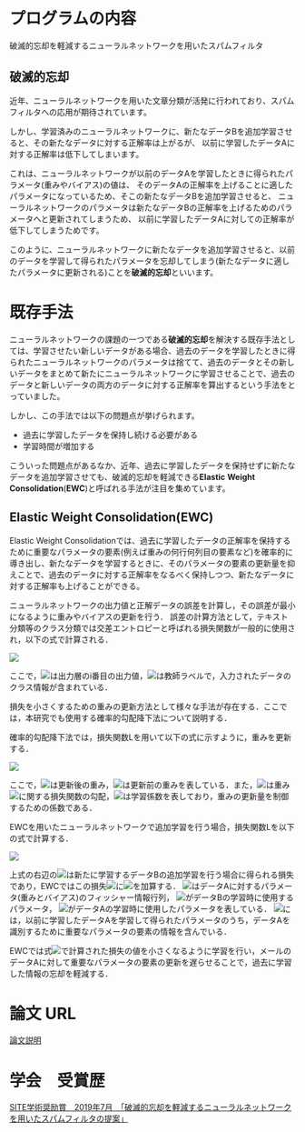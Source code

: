 # プログラムの内容
破滅的忘却を軽減するニューラルネットワークを用いたスパムフィルタ

## 破滅的忘却
近年、ニューラルネットワークを用いた文章分類が活発に行われており、スパムフィルタへの応用が期待されています。 

しかし、学習済みのニューラルネットワークに、新たなデータBを追加学習させると、その新たなデータに対する正解率は上がるが、
以前に学習したデータAに対する正解率は低下してしまいます。 

これは、ニューラルネットワークが以前のデータAを学習したときに得られたパラメータ(重みやバイアス)の値は、
そのデータAの正解率を上げることに適したパラメータになっているため、そこの新たなデータBを追加学習させると、
ニューラルネットワークのパラメータは新たなデータBの正解率を上げるためのパラメータへと更新されてしまうため、
以前に学習したデータAに対しての正解率が低下してしまうためです。 

このように、ニューラルネットワークに新たなデータを追加学習させると、以前のデータを学習して得られたパラメータを忘却してしまう(新たなデータに適したパラメータに更新される)ことを**破滅的忘却**といいます。

# 既存手法
ニューラルネットワークの課題の一つである**破滅的忘却**を解決する既存手法としては、学習させたい新しいデータがある場合、過去のデータを学習したときに得られたニューラルネットワークのパラメータは捨てて、過去のデータとその新しいデータをまとめて新たにニューラルネットワークに学習させることで、過去のデータと新しいデータの両方のデータに対する正解率を算出するという手法をとっていました。

しかし、この手法では以下の問題点が挙げられます。
- 過去に学習したデータを保持し続ける必要がある
- 学習時間が増加する

こういった問題点があるなか、近年、過去に学習したデータを保持せずに新たなデータを追加学習させても、破滅的忘却を軽減できる**Elastic** **Weight** **Consolidation**(**EWC**)と呼ばれる手法が注目を集めています。

## Elastic Weight Consolidation(EWC)
Elastic Weight Consolidationでは、過去に学習したデータの正解率を保持するために重要なパラメータの要素(例えば重みの何行何列目の要素など)を確率的に導き出し、新たなデータを学習するときに、そのパラメータの要素の更新量を抑えことで、過去のデータに対する正解率をなるべく保持しつつ、新たなデータに対する正解率も上げることができる。

ニューラルネットワークの出力値と正解データの誤差を計算し，その誤差が最小になるように重みやバイアスの更新を行う．
誤差の計算方法として，テキスト分類等のクラス分類では交差エントロピーと呼ばれる損失関数が一般的に使用され，以下の式で計算される．

<img src="https://latex.codecogs.com/gif.latex?L=-\sum_{i=1}^{n}t_i\log&space;y_i"/>

ここで，<img src="https://latex.codecogs.com/gif.latex?y_i">は出力層のi番目の出力値，<img src="https://latex.codecogs.com/gif.latex?t_i">は教師ラベルで，入力されたデータのクラス情報が含まれている．

損失を小さくするための重みの更新方法として様々な手法が存在する．ここでは，本研究でも使用する確率的勾配降下法について説明する．

確率的勾配降下法では，損失関数Lを用いて以下の式に示すように，重みを更新する．

<img src="https://latex.codecogs.com/gif.latex?W^{'}&space;\leftarrow&space;W-\eta&space;\frac{\partial&space;L}{\partial&space;W}">

ここで，<img src="https://latex.codecogs.com/gif.latex?W^{'}">は更新後の重み，<img src="https://latex.codecogs.com/gif.latex?W">は更新前の重みを表している．また，<img src="https://latex.codecogs.com/gif.latex?\frac{\partial&space;L}{\partial&space;W}">は重み<img src="https://latex.codecogs.com/gif.latex?W">に関する損失関数の勾配，<img src="https://latex.codecogs.com/gif.latex?\eta">は学習係数を表しており，重みの更新量を制御するための係数である．

EWCを用いたニューラルネットワークで追加学習を行う場合，損失関数Lを以下の式で計算する．

<img src="https://latex.codecogs.com/gif.latex?\mathcal{L}(\theta)=\mathcal{L}_{B}(\theta)&plus;\frac{\lambda}{2}\sum_{i}F_{i}(\theta_{i}-\theta_{A,i}^{*})^{2}">

上式の右辺の<img src="https://latex.codecogs.com/gif.latex?\mathcal{L}_{B}(\theta)">は新たに学習するデータBの追加学習を行う場合に得られる損失であり，EWCではこの損失<img src="https://latex.codecogs.com/gif.latex?\mathcal{L}_{B}(\theta)">に<img src="https://latex.codecogs.com/gif.latex?\frac{\lambda}{2}\sum_{i}F_{i}(\theta_{i}-\theta_{A,i}^{*})^{2}">を加算する．
<img src="https://latex.codecogs.com/gif.latex?F_{i}">はデータAに対するパラメータ(重みとバイアス)のフィッシャー情報行列， <img src="https://latex.codecogs.com/gif.latex?\theta_{i}">がデータBの学習時に使用するパラメータ， <img src="https://latex.codecogs.com/gif.latex?\theta_{A,i}^{*}">がデータAの学習時に使用したパラメータを表している． <img src="https://latex.codecogs.com/gif.latex?\frac{\lambda}{2}\sum_{i}F_{i}(\theta_{i}-\theta_{A,i}^{*})^{2}">には，以前に学習したデータAを学習して得られたパラメータのうち，データAを識別するために重要なパラメータの要素の情報を含んでいる．

EWCでは式<img src="https://latex.codecogs.com/gif.latex?\mathcal{L}(\theta)">で計算された損失の値を小さくなるように学習を行い，メールのデータAに対して重要なパラメータの要素の更新を遅らせることで，過去に学習した情報の忘却を軽減する．

# 論文 URL
[論文説明](https://www.ieice.org/ken/paper/20190723N1Of/)

# 学会　受賞歴
[SITE学術奨励賞　2019年7月　「破滅的忘却を軽減するニューラルネットワークを用いたスパムフィルタの提案」](https://www.ieice.org/~site/site_award.html)
